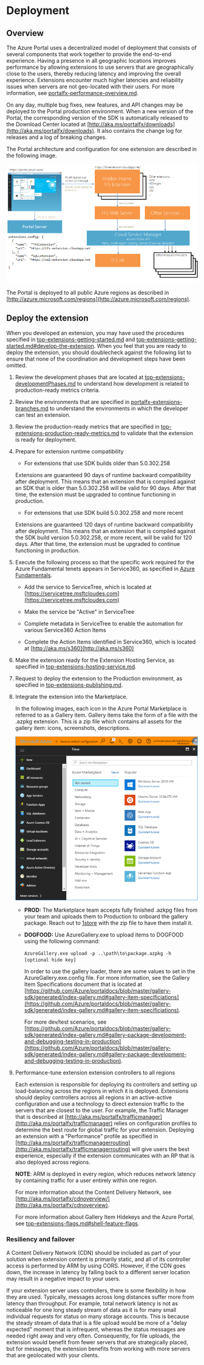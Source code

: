 
# Deployment

## Overview

The Azure Portal uses a decentralized model of deployment that consists of several components that work together to provide the end-to-end experience. Having a presence in all geographic locations improves performance by allowing extensions to use servers that are geographically close to the users, thereby reducing latency and improving the overall experience. Extensions encounter much higher latencies and reliability issues when servers are not geo-located with their users. For more information, see [portalfx-performance-overview.md](portalfx-performance-overview.md).

On any day, multiple bug fixes, new features, and API changes may be deployed to the Portal production environment. When a new version of the Portal, the corresponding version of the SDK is automatically released to the Download Center located at [http://aka.ms/portalfx/downloads](http://aka.ms/portalfx/downloads). It also contains the change log for releases and a log of breaking changes.

The Portal architecture and configuration for one extension are described in the following image.

![alt-text](../media/portalfx-custom-extensions-deployment/deployment.png "Portal / Extension architecture")

The Portal is deployed to all public Azure regions as described in [http://azure.microsoft.com/regions](http://azure.microsoft.com/regions).
 
## Deploy the extension

When you developed an extension, you may have used the procedures specified in 
[top-extensions-getting-started.md](top-extensions-getting-started.md) and [top-extensions-getting-started.md#develop-the-extension](top-extensions-getting-started.md#develop-the-extension). When you feel that you are ready to deploy the extension, you should doublecheck against the following list to ensure that none of the coordination and development steps have been omitted.

1. Review the development phases that are located at [top-extensions-developmentPhases.md](top-extensions-developmentPhases.md) to understand how development is related to production-ready metrics criteria.

1. Review the environments that are specified in [portalfx-extensions-branches.md](portalfx-extensions-branches.md) to understand the environments in which the developer can test an extension.

1. Review the production-ready metrics that are specified in [top-extensions-production-ready-metrics.md](top-extensions-production-ready-metrics.md) to validate that the extension is ready for deployment.

1. Prepare for extension runtime compatibility

	* For extensions that use SDK builds older than 5.0.302.258

	Extensions are guaranteed 90 days of runtime backward compatibility after deployment. This means that an extension that  is compiled against an  SDK that is older than 5.0.302.258  will be valid for 90 days. After that time, 	the extension must be upgraded to continue functioning in production.

	* For extensions that use SDK build 5.0.302.258 and more recent
	
	Extensions are guaranteed 120 days of runtime backward compatibility after deployment. This means that an extension that is compiled against the SDK build version 5.0.302.258, or more recent, will be valid for 120 days. After that time, the extension must be upgraded to continue functioning in production.

1. Execute the following process so that the specific work required for the Azure Fundamental tenets appears in Service360, as specified in [Azure Fundamentals](https://microsoft.sharepoint.com/teams/WAG/EngSys/Shared%20Documents/Argon/Azure%20Fundamentals%20Proposal/Azure%20Fundamentals%20Proposal.docx?d=wf5b821bc31c44042adb55ebf4d8b408d). 

    * Add the service to ServiceTree, which is located at [https://servicetree.msftcloudes.com](https://servicetree.msftcloudes.com)

    * Make the service be "Active" in ServiceTree

    * Complete metadata in ServiceTree to enable the automation for various Service360 Action Items

    * Complete the Action Items identified in Service360, which is located at [http://aka.ms/s360](http://aka.ms/s360)

1. Make the extension ready for the Extension Hosting Service, as specified in [top-extensions-hosting-service.md](top-extensions-hosting-service.md).

1. Request to deploy the extension to the Production environment, as specified in [top-extensions-publishing.md](top-extensions-publishing.md).

1. Integrate the extension into the Marketplace. 

    In the following images, each icon in the Azure Portal Marketplace is referred to as a Gallery item. Gallery items take the form of a file with the .azpkg extension. This is a  zip file which contains all assets for the gallery item: icons, screenshots, descriptions.

    ![alt-text](../media/top-extensions-deployment/azurePortalMarketPlace.png "Azure Portal Marketplace")

    * **PROD:** The Marketplace team accepts fully finished .azkpg files from your team and uploads them to Production to onboard the gallery package. Reach out to <a href="mailto:1store@microsoft.com?subject=Marketplace Onboarding Request&body=Hello, I would like to onboard the attached package to the production environment. The .azkpg package is named <packageName>. ">1store</a> with the zip file to have them install it.
    
    * **DOGFOOD:** Use AzureGallery.exe to upload items to DOGFOOD using the following command:

      ```AzureGallery.exe upload -p ..\path\to\package.azpkg -h [optional hide key]```

         In order to use the gallery loader, there are some values to set in the AzureGallery.exe.config file. For more information, see the Gallery Item Specifications document that is located at      [https://github.com/Azure/portaldocs/blob/master/gallery-sdk/generated/index-gallery.md#gallery-item-specificiations](https://github.com/Azure/portaldocs/blob/master/gallery-sdk/generated/index-gallery.md#gallery-item-specificiations).  

         For more dev/test scenarios, see [https://github.com/Azure/portaldocs/blob/master/gallery-sdk/generated/index-gallery.md#gallery-package-development-and-debugging-testing-in-production](https://github.com/Azure/portaldocs/blob/master/gallery-sdk/generated/index-gallery.md#gallery-package-development-and-debugging-testing-in-production).

1. Performance-tune extension extension controllers to all regions

	Each extension is responsible for deploying its controllers and setting up load-balancing across the regions in which it is deployed. Extensions should deploy controllers across all regions in an active-active configuration and use a technology to direct extension traffic to the servers that are closest to the user. For example, the Traffic Manager that is described at  [http://aka.ms/portalfx/trafficmanager](http://aka.ms/portalfx/trafficmanager) relies on configuration profiles to determine the best route for global traffic for your extension.  Deploying an extension with a "Performance" profile as specified in [http://aka.ms/portalfx/trafficmanagerrouting](http://aka.ms/portalfx/trafficmanagerrouting) will give users the best experience, especially if the extension communicates with an RP that is also deployed across regions.
	 
	**NOTE**: ARM is deployed in every region, which reduces network latency by containing traffic for a user entirely within one region. 

 	For more information about the Content Delivery Network, see  [http://aka.ms/portalfx/cdnoverview/](http://aka.ms/portalfx/cdnoverview).

	For more information about Gallery Item Hidekeys and the Azure Portal, see [top-extensions-flags.md#shell-feature-flags](top-extensions-flags.md#shell-feature-flags).

### Resiliency and failover

A Content Delivery Network (CDN) should be included as part of your solution when  extension content is primarily static, and all of its controller access is performed by ARM by using CORS.  However, if the CDN goes down, the increase in latency by falling back to a different server location may result in a negative impact to your users.

If your extension server uses controllers, there is some flexibility in how they are used. Typically,  messages across long distances suffer more from latency than throughput. For example, total network latency is not as noticeable for one long steady stream of data as it is for many small individual requests for status on many storage accounts. This is because the steady stream of data that is a file upload would be more of a "delay expected" moment that is infrequent, whereas the status messages are needed right away and very often. Consequently, for file uploads, the extension would benefit from fewer servers that are strategically placed, but for messages, the extension benefits from working with more servers that are geolocated with your clients.

<!-- TODO:  add "hotfix" info here for when developers need to walk their code into the 4 environments instead of waiting for the automated processes.-->